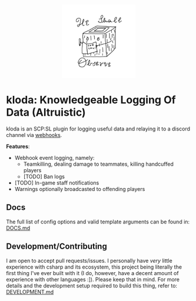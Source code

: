 <p align="center">
    <img src="./res/log.png" width=200 height=200>
</p>

# kloda: Knowledgeable Logging Of Data (Altruistic)
kloda is an SCP:SL plugin for logging useful data and relaying it to a discord channel via [webhooks](https://support.discord.com/hc/en-us/articles/228383668-Intro-to-Webhooks).

**Features**:
 - Webhook event logging, namely:
   - Teamkilling, dealing damage to teammates, killing handcuffed players
   - [TODO] Ban logs
  - [TODO] In-game staff notifications
  - Warnings optionally broadcasted to offending players

## Docs
The full list of config options and valid template arguments can be found in: [DOCS.md](DOCS.md)

## Development/Contributing
I am open to accept pull requests/issues. 
I personally have _very_ little experience with csharp and its ecosystem, this project being literally the first thing I've ever built with it (I do, however, have a decent amount of experience with other languages :]). Please keep that in mind.
For more details and the development setup required to build this thing, refer to: [DEVELOPMENT.md](DEVELOPMENT.md)
